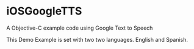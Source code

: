 iOSGoogleTTS
============
A Objective-C example code using Google Text to Speech

This Demo Example is set with two two languages. English and Spanish.